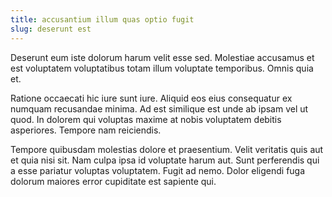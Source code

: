 ```yaml
---
title: accusantium illum quas optio fugit
slug: deserunt est
---
```


Deserunt eum iste dolorum harum velit esse sed. Molestiae accusamus et est voluptatem voluptatibus totam illum voluptate temporibus. Omnis quia et.

Ratione occaecati hic iure sunt iure. Aliquid eos eius consequatur ex numquam recusandae minima. Ad est similique est unde ab ipsam vel ut quod. In dolorem qui voluptas maxime at nobis voluptatem debitis asperiores. Tempore nam reiciendis.

Tempore quibusdam molestias dolore et praesentium. Velit veritatis quis aut et quia nisi sit. Nam culpa ipsa id voluptate harum aut. Sunt perferendis qui a esse pariatur voluptas voluptatem. Fugit ad nemo. Dolor eligendi fuga dolorum maiores error cupiditate est sapiente qui.
